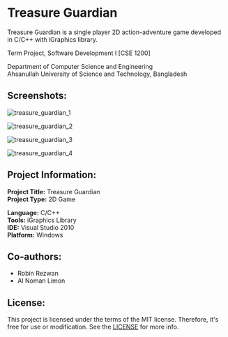 # Treasure Guardian

Treasure Guardian is a single player 2D action-adventure game developed in C/C++ with iGraphics library.

Term Project, Software Development I [CSE 1200]

Department of Computer Science and Engineering<br>
Ahsanullah University of Science and Technology, Bangladesh

## Screenshots:

![treasure_guardian_1](https://user-images.githubusercontent.com/42870024/125170574-67c04380-e1d1-11eb-8714-ace61fd49539.jpg)

![treasure_guardian_2](https://user-images.githubusercontent.com/42870024/125170592-80305e00-e1d1-11eb-8734-a5a8930c66f2.jpg)

![treasure_guardian_3](https://user-images.githubusercontent.com/42870024/125170604-8cb4b680-e1d1-11eb-84bb-9c76fb3616d1.jpg)

![treasure_guardian_4](https://user-images.githubusercontent.com/42870024/125170608-92120100-e1d1-11eb-85a0-9f4aceee7bc6.jpg)

## Project Information:

**Project Title:** Treasure Guardian<br>
**Project Type:** 2D Game

**Language:** C/C++<br>
**Tools:** iGraphics Library<br>
**IDE:** Visual Studio 2010<br>
**Platform:** Windows

## Co-authors:

* Robin Rezwan
* Al Noman Limon

## License:

This project is licensed under the terms of the MIT license. Therefore, it's free for use or modification. See the [LICENSE](LICENSE) for more info.
